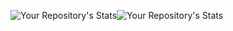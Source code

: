 

![Your Repository's Stats](https://github-readme-stats.vercel.app/api?username=marissacraig&show_icons=true)![Your Repository's Stats](https://github-readme-stats.vercel.app/api/top-langs/?marissacraig=Tanu-N-Prabhu&theme=blue-green)

<!--
**marissacraig/marissacraig** is a ✨ _special_ ✨ repository because its `README.md` (this file) appears on your GitHub profile.

Here are some ideas to get you started:

- 🔭 I’m currently working on ...
- 🌱 I’m currently learning ...
- 👯 I’m looking to collaborate on ...
- 🤔 I’m looking for help with ...
- 💬 Ask me about ...
- 📫 How to reach me: ...
- 😄 Pronouns: ...
- ⚡ Fun fact: ...
-->
